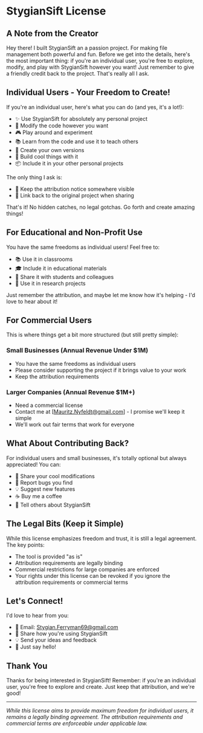 # StygianSift License
## A Note from the Creator

Hey there! I built StygianSift an a passion project. For making file management both powerful and fun. Before we get into the details, here's the most important thing: if you're an individual user, you're free to explore, modify, and play with StygianSift however you want! Just remember to give a friendly credit back to the project. That's really all I ask.

## Individual Users - Your Freedom to Create!
If you're an individual user, here's what you can do (and yes, it's a lot!):
* ✨ Use StygianSift for absolutely any personal project
* 🔧 Modify the code however you want
* 🎮 Play around and experiment
* 📚 Learn from the code and use it to teach others
* 🔄 Create your own versions
* 🎨 Build cool things with it
* 📦 Include it in your other personal projects

The only thing I ask is:
* 💝 Keep the attribution notice somewhere visible
* 🔗 Link back to the original project when sharing

That's it! No hidden catches, no legal gotchas. Go forth and create amazing things!

## For Educational and Non-Profit Use
You have the same freedoms as individual users! Feel free to:
* 📚 Use it in classrooms
* 🎓 Include it in educational materials
* 🤝 Share it with students and colleagues
* 🔬 Use it in research projects

Just remember the attribution, and maybe let me know how it's helping - I'd love to hear about it!

## For Commercial Users
This is where things get a bit more structured (but still pretty simple):

### Small Businesses (Annual Revenue Under $1M)
* You have the same freedoms as individual users
* Please consider supporting the project if it brings value to your work
* Keep the attribution requirements

### Larger Companies (Annual Revenue $1M+)
* Need a commercial license
* Contact me at [Mauritz.Nyfeldt@gmail.com] - I promise we'll keep it simple
* We'll work out fair terms that work for everyone

## What About Contributing Back?
For individual users and small businesses, it's totally optional but always appreciated! You can:
* 🌟 Share your cool modifications
* 🐛 Report bugs you find
* 💡 Suggest new features
* ☕ Buy me a coffee
* 📣 Tell others about StygianSift

## The Legal Bits (Keep it Simple)
While this license emphasizes freedom and trust, it is still a legal agreement. The key points:
* The tool is provided "as is"
* Attribution requirements are legally binding
* Commercial restrictions for large companies are enforced
* Your rights under this license can be revoked if you ignore the attribution requirements or commercial terms

## Let's Connect!
I'd love to hear from you:
* 📧 Email: Stygian.Ferryman69@gmail.com
* 💭 Share how you're using StygianSift
* 💡 Send your ideas and feedback
* 👋 Just say hello!

## Thank You
Thanks for being interested in StygianSift! Remember: if you're an individual user, you're free to explore and create. Just keep that attribution, and we're good! 

---
*While this license aims to provide maximum freedom for individual users, it remains a legally binding agreement. The attribution requirements and commercial terms are enforceable under applicable law.*
